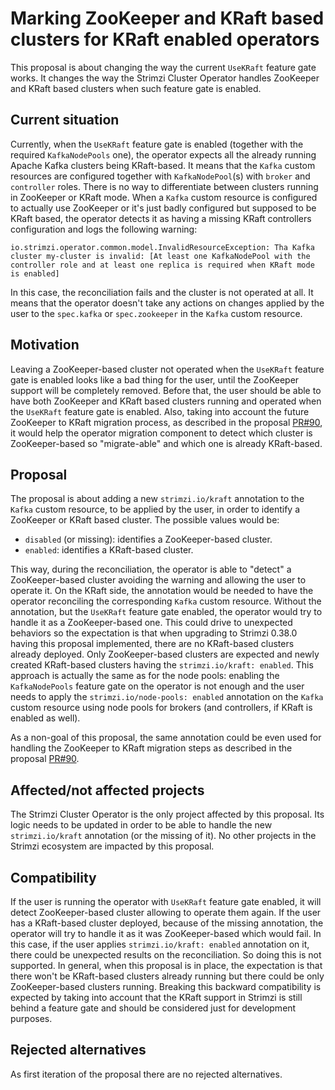 # Marking ZooKeeper and KRaft based clusters for KRaft enabled operators

This proposal is about changing the way the current `UseKRaft` feature gate works.
It changes the way the Strimzi Cluster Operator handles ZooKeeper and KRaft based clusters when such feature gate is enabled.

## Current situation

Currently, when the `UseKRaft` feature gate is enabled (together with the required `KafkaNodePools` one), the operator expects all the already running Apache Kafka clusters being KRaft-based.
It means that the `Kafka` custom resources are configured together with `KafkaNodePool`(s) with `broker` and `controller` roles.
There is no way to differentiate between clusters running in ZooKeeper or KRaft mode.
When a `Kafka` custom resource is configured to actually use ZooKeeper or it's just badly configured but supposed to be KRaft based, the operator detects it as having a missing KRaft controllers configuration and logs the following warning:

```shell
io.strimzi.operator.common.model.InvalidResourceException: Tha Kafka cluster my-cluster is invalid: [At least one KafkaNodePool with the controller role and at least one replica is required when KRaft mode is enabled]
```

In this case, the reconciliation fails and the cluster is not operated at all.
It means that the operator doesn't take any actions on changes applied by the user to the `spec.kafka` or `spec.zookeeper` in the `Kafka` custom resource.

## Motivation

Leaving a ZooKeeper-based cluster not operated when the `UseKRaft` feature gate is enabled looks like a bad thing for the user, until the ZooKeeper support will be completely removed.
Before that, the user should be able to have both ZooKeeper and KRaft based clusters running and operated when the `UseKRaft` feature gate is enabled.
Also, taking into account the future ZooKeeper to KRaft migration process, as described in the proposal [PR#90](https://github.com/strimzi/proposals/pull/90), it would help the operator migration component to detect which cluster is ZooKeeper-based so "migrate-able" and which one is already KRaft-based.

## Proposal

The proposal is about adding a new `strimzi.io/kraft` annotation to the `Kafka` custom resource, to be applied by the user, in order to identify a ZooKeeper or KRaft based cluster.
The possible values would be:

* `disabled` (or missing): identifies a ZooKeeper-based cluster.
* `enabled`: identifies a KRaft-based cluster.

This way, during the reconciliation, the operator is able to "detect" a ZooKeeper-based cluster avoiding the warning and allowing the user to operate it.
On the KRaft side, the annotation would be needed to have the operator reconciling the corresponding `Kafka` custom resource.
Without the annotation, but the `UseKRaft` feature gate enabled, the operator would try to handle it as a ZooKeeper-based one.
This could drive to unexpected behaviors so the expectation is that when upgrading to Strimzi 0.38.0 having this proposal implemented, there are no KRaft-based clusters already deployed.
Only ZooKeeper-based clusters are expected and newly created KRaft-based clusters having the `strimzi.io/kraft: enabled`.
This approach is actually the same as for the node pools: enabling the `KafkaNodePools` feature gate on the operator is not enough and the user needs to apply the `strimzi.io/node-pools: enabled` annotation on the `Kafka` custom resource using node pools for brokers (and controllers, if KRaft is enabled as well).

As a non-goal of this proposal, the same annotation could be even used for handling the ZooKeeper to KRaft migration steps as described in the proposal [PR#90](https://github.com/strimzi/proposals/pull/90).

## Affected/not affected projects

The Strimzi Cluster Operator is the only project affected by this proposal.
Its logic needs to be updated in order to be able to handle the new `strimzi.io/kraft` annotation (or the missing of it).
No other projects in the Strimzi ecosystem are impacted by this proposal.

## Compatibility

If the user is running the operator with `UseKRaft` feature gate enabled, it will detect ZooKeeper-based cluster allowing to operate them again.
If the user has a KRaft-based cluster deployed, because of the missing annotation, the operator will try to handle it as it was ZooKeeper-based which would fail.
In this case, if the user applies `strimzi.io/kraft: enabled` annotation on it, there could be unexpected results on the reconciliation. So doing this is not supported.
In general, when this proposal is in place, the expectation is that there won't be KRaft-based clusters already running but there could be only ZooKeeper-based clusters running.
Breaking this backward compatibility is expected by taking into account that the KRaft support in Strimzi is still behind a feature gate and should be considered just for development purposes. 

## Rejected alternatives

As first iteration of the proposal there are no rejected alternatives.
